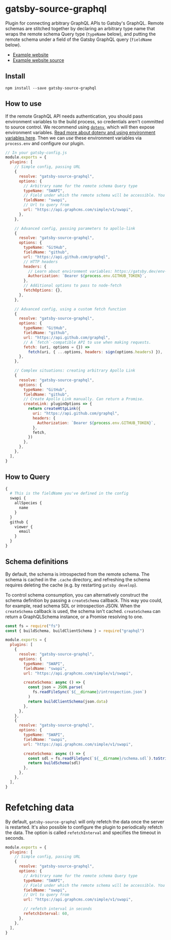 # gatsby-source-graphql

Plugin for connecting arbitrary GraphQL APIs to Gatsby's GraphQL. Remote schemas are stitched together by declaring an arbitrary type name that wraps the remote schema Query type (`typeName` below), and putting the remote schema under a field of the Gatsby GraphQL query (`fieldName` below).

- [Example website](https://using-gatsby-source-graphql.netlify.com)
- [Example website source](https://github.com/gatsbyjs/gatsby/tree/master/examples/using-gatsby-source-graphql)

## Install

`npm install --save gatsby-source-graphql`

## How to use

If the remote GraphQL API needs authentication, you should pass environment variables to the build process, so credentials aren't committed to source control. We recommend using [`dotenv`][dotenv], which will then expose environment variables. [Read more about dotenv and using environment variables here][envvars]. Then we can _use_ these environment variables via `process.env` and configure our plugin.

```javascript
// In your gatsby-config.js
module.exports = {
  plugins: [
    // Simple config, passing URL
    {
      resolve: "gatsby-source-graphql",
      options: {
        // Arbitrary name for the remote schema Query type
        typeName: "SWAPI",
        // Field under which the remote schema will be accessible. You'll use this in your Gatsby query
        fieldName: "swapi",
        // Url to query from
        url: "https://api.graphcms.com/simple/v1/swapi",
      },
    },

    // Advanced config, passing parameters to apollo-link
    {
      resolve: "gatsby-source-graphql",
      options: {
        typeName: "GitHub",
        fieldName: "github",
        url: "https://api.github.com/graphql",
        // HTTP headers
        headers: {
          // Learn about environment variables: https://gatsby.dev/env-vars
          Authorization: `Bearer ${process.env.GITHUB_TOKEN}`,
        },
        // Additional options to pass to node-fetch
        fetchOptions: {},
      },
    },

    // Advanced config, using a custom fetch function
    {
      resolve: "gatsby-source-graphql",
      options: {
        typeName: "GitHub",
        fieldName: "github",
        url: "https://api.github.com/graphql",
        // A `fetch`-compatible API to use when making requests.
        fetch: (uri, options = {}) =>
          fetch(uri, { ...options, headers: sign(options.headers) }),
      },
    },

    // Complex situations: creating arbitrary Apollo Link
    {
      resolve: "gatsby-source-graphql",
      options: {
        typeName: "GitHub",
        fieldName: "github",
        // Create Apollo Link manually. Can return a Promise.
        createLink: pluginOptions => {
          return createHttpLink({
            uri: "https://api.github.com/graphql",
            headers: {
              Authorization: `Bearer ${process.env.GITHUB_TOKEN}`,
            },
            fetch,
          })
        },
      },
    },
  ],
}
```

## How to Query

```graphql
{
  # This is the fieldName you've defined in the config
  swapi {
    allSpecies {
      name
    }
  }
  github {
    viewer {
      email
    }
  }
}
```

## Schema definitions

By default, the schema is introspected from the remote schema. The schema is cached in the `.cache` directory, and refreshing the schema requires deleting the cache (e.g. by restarting `gatsby develop`).

To control schema consumption, you can alternatively construct the schema definition by passing a `createSchema` callback. This way you could, for example, read schema SDL or introspection JSON. When the `createSchema` callback is used, the schema isn't cached. `createSchema` can return a GraphQLSchema instance, or a Promise resolving to one.

```js
const fs = require("fs")
const { buildSchema, buildClientSchema } = require("graphql")

module.exports = {
  plugins: [
    {
      resolve: "gatsby-source-graphql",
      options: {
        typeName: "SWAPI",
        fieldName: "swapi",
        url: "https://api.graphcms.com/simple/v1/swapi",

        createSchema: async () => {
          const json = JSON.parse(
            fs.readFileSync(`${__dirname}/introspection.json`)
          )
          return buildClientSchema(json.data)
        },
      },
    },
    {
      resolve: "gatsby-source-graphql",
      options: {
        typeName: "SWAPI",
        fieldName: "swapi",
        url: "https://api.graphcms.com/simple/v1/swapi",

        createSchema: async () => {
          const sdl = fs.readFileSync(`${__dirname}/schema.sdl`).toString()
          return buildSchema(sdl)
        },
      },
    },
  ],
}
```

# Refetching data

By default, `gatsby-source-graphql` will only refetch the data once the server is restarted. It's also possible to configure the plugin to periodically refetch the data. The option is called `refetchInterval` and specifies the timeout in seconds.

```js
module.exports = {
  plugins: [
    // Simple config, passing URL
    {
      resolve: "gatsby-source-graphql",
      options: {
        // Arbitrary name for the remote schema Query type
        typeName: "SWAPI",
        // Field under which the remote schema will be accessible. You'll use this in your Gatsby query
        fieldName: "swapi",
        // Url to query from
        url: "https://api.graphcms.com/simple/v1/swapi",

        // refetch interval in seconds
        refetchInterval: 60,
      },
    },
  ],
}
```

[dotenv]: https://github.com/motdotla/dotenv
[envvars]: https://gatsby.dev/env-vars
